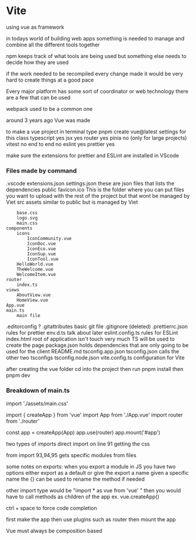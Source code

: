 # Vite

using vue as framework 

in todays world of building web apps something is needed to manage and combine all the different tools together

npm keeps track of what tools are being used but something else needs to decide how they are used

if the work needed to be recompiled every change made it would be very hard to create things at a good pace

Every major platform has some sort of coordinator or web technology there are a few that can be used

webpack used to be a common one

around 3 years ago Vue was made

to make a vue project in terminal type
    pnpm create vue@latest
    settings for this class
    typescript yes
    jsx yes
    router yes
    pinia no (only for large projects)
    vitest no
    end to end no
    eslint yes
    prettier yes

make sure the extensions for prettier and ESLint are installed in VScode

### Files made by command
.vscode
    extensions.json
    settings.json
        these are json files that lists the dependencies
public
    favicon.ico
        This is the folder where you can put files you want to upload with the rest of the project but that wont be managed by Viet
src
    assets
        similar to public but is managed by Viet

        base.css
        logo.svg
        main.css    
    components
        icons
            IconCommunity.vue
            IconDoc.vue
            IconEco.vue
            IconSup.vue
            IconTool.vue
        HelloWorld.vue
        TheWelcome.vue
        WelcomeItem.vue
    router
        index.ts
    views
        AboutView.vue
        HomeView.vue
    App.vue
    main.ts
        main file 
.editorconfig
    ?
.gitattributes
    basic git file
.gitignore (deleted)
.prettierrc.json 
    rules for prettier
env.d.ts
    talk about later
eslint.config.ts
    rules for ESLint
index.html
    root of application isn't touch very much TS will be used to create the page
package.json
    holds dependencies that are only going to be used for the client
README.md
tsconfig.app.json
tsconfig.json
    calls the other two tsconfigs
tsconfig.node.json
vite.config.ts
    configuration for Vite

after creating the vue folder cd into the project then run pnpm install then pnpm dev

### Breakdown of main.ts

import './assets/main.css'

import { createApp } from 'vue'
import App from './App.vue'
import router from './router'

const app = createApp(App)
app.use(router)
app.mount('#app')

two types of imports
direct import on line 91 getting the css

from import 
93,94,95 gets specific modules from files 

some notes on exports:
    when you export a module in JS you have two options either export as a default or give the export a name
    given a specific name the {} can be used to rename the method if needed 

other import type would be "import * as vue from 'vue' " then you would have to call methods as children of the app 
    ex. vue.createApp() 

ctrl + space to force code completion 

first make the app 
then use plugins such as router
then mount the app

Vue must always be composition based